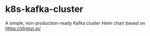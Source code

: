 # k8s-kafka-cluster
A simple, non-production-ready Kafka cluster Helm chart based on https://strimzi.io/
